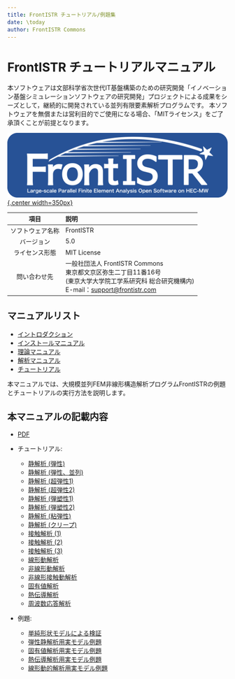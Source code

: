 ```yaml
---
title: FrontISTR チュートリアル/例題集
date: \today
author: FrontISTR Commons
---
```


<!-- 表記は FrontISTR ver. 0.0 で統一します -->
# FrontISTR チュートリアルマニュアル

本ソフトウェアは文部科学省次世代IT基盤構築のための研究開発「イノベーション基盤シミュレーションソフトウェアの研究開発」プロジェクトによる成果をシーズとして，継続的に開発されている並列有限要素解析プログラムです。
本ソフトウェアを無償または営利目的でご使用になる場合、「MITライセンス」をご了承頂くことが前提となります。

[![FrontISTR](../image/FrontISTR_logo.png){.center width=350px}](https://www.frontistr.com)

| 項目             | 説明                                        |
|:----------------:|:--------------------------------------------|
| ソフトウェア名称 | FrontISTR                                   |
| バージョン       | 5.0                                         |
| ライセンス形態   | MIT License                                 |
| 問い合わせ先     | 一般社団法人 FrontISTR Commons<br>東京都文京区弥生二丁目11番16号<br>(東京大学大学院工学系研究科 総合研究機構内)<br>E-mail：support@frontistr.com|

## マニュアルリスト

- [イントロダクション](../intro/index.md)
- [インストールマニュアル](../install/index.md)
- [理論マニュアル](../theory/index.md)
- [解析マニュアル](../analysis/index.md)
- [チュートリアル](../tutorial/index.md)

<!-- ここまでテンプレート -->

本マニュアルでは、大規模並列FEM非線形構造解析プログラムFrontISTRの例題とチュートリアルの実行方法を説明します。

## 本マニュアルの記載内容

- [PDF](tutorial_ja.pdf)

- チュートリアル:
    - [静解析 (弾性)](tutorial_01.md)
    - [静解析 (弾性、並列)](tutorial_02.md)
    - [静解析 (超弾性1)](tutorial_03.md)
    - [静解析 (超弾性2)](tutorial_04.md)
    - [静解析 (弾塑性1)](tutorial_05.md)
    - [静解析 (弾塑性2)](tutorial_06.md)
    - [静解析 (粘弾性)](tutorial_07.md)
    - [静解析 (クリープ)](tutorial_08.md)
    - [接触解析 (1)](tutorial_09.md)
    - [接触解析 (2)](tutorial_10.md)
    - [接触解析 (3)](tutorial_11.md)
    - [線形動解析](tutorial_12.md)
    - [非線形動解析](tutorial_13.md)
    - [非線形接触動解析](tutorial_14.md)
    - [固有値解析](tutorial_15.md)
    - [熱伝導解析](tutorial_16.md)
    - [周波数応答解析](tutorial_17.md)
- 例題:
    - [単純形状モデルによる検証](example_01.md)
    - [弾性静解析用実モデル例題](example_02.md)
    - [固有値解析用実モデル例題](example_03.md)
    - [熱伝導解析用実モデル例題](example_04.md)
    - [線形動的解析用実モデル例題](example_05.md)


